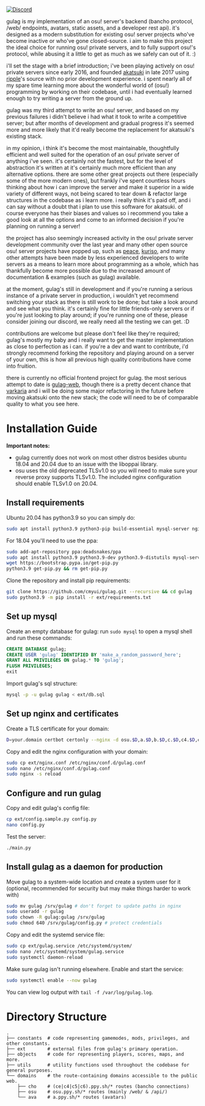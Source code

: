 [![Discord](https://discordapp.com/api/guilds/748687781605408908/widget.png?style=shield)](https://discord.gg/ShEQgUx)

gulag is my implementation of an osu! server's backend (bancho protocol, /web/
endpoints, avatars, static assets, and a developer rest api). it's designed as
a modern substitution for existing osu! server projects who've become inactive
or who've gone closed-source. i aim to make this project the ideal choice for
running osu! private servers, and to fully support osu!'s protocol, while
abusing it a little to get as much as we safely can out of it. :)

i'll set the stage with a brief introduction; i've been playing actively on osu!
private servers since early 2016, and founded [akatsuki](https://akatsuki.pw) in
late 2017 using [ripple](https://github.com/osuripple)'s source with no prior
development experience. i spent nearly all of my spare time learning more about
the wonderful world of (osu!) programming by working on their codebase, until
i had eventually learned enough to try writing a server from the ground up.

gulag was my third attempt to write an osu! server, and based on my previous
failures i didn't believe i had what it took to write a competitive server; but
after months of development and gradual progress it's seemed more and more
likely that it'd really become the replacement for akatsuki's existing stack.

in my opinion, i think it's become the most maintainable, thoughtfully efficient
and well suited for the operation of an osu! private server of anything i've seen.
it's certainly not the fastest, but for the level of abstraction it's written at
it's certainly much more efficient than any alternative options. there are some
other great projects out there (especially some of the more modern ones), but
frankly i've spent countless hours thinking about how i can improve the server
and make it superior in a wide variety of different ways, not being scared to
tear down & refactor large structures in the codebase as i learn more.
i really think it's paid off, and i can say without a doubt that i plan to
use this software for akatsuki. of course everyone has their biases and values
so i recommend you take a good look at all the options and come to an informed
decision if you're planning on running a server!

the project has also seemingly increased activity in the osu! private server
development community over the last year and many other open source osu! server
projects have popped up, such as [peace](https://github.com/Pure-Peace/Peace),
[kuriso](https://github.com/osukurikku/kuriso), and many other attempts have
been made by less experienced developers to write servers as a means to learn
more about programming as a whole, which has thankfully become more possible
due to the increased amount of documentation & examples (such as gulag) available.

at the moment, gulag's still in development and if you're running a serious
instance of a private server in production, i wouldn't yet recommend switching
your stack as there is still work to be done; but take a look around and see
what you think. it's certainly fine for little friends-only servers or if
you're just looking to play around; if you're running one of these, please
consider joining our discord, we really need all the testing we can get. :D

contributions are welcome but please don't feel like they're required; gulag's
mostly my baby and i really want to get the master implementation as close to
perfection as i can. if you're a dev and want to contribute, i'd strongly
recommend forking the repository and playing around on a server of your own,
this is how all previous high quality contributions have come into fruition.

there is currently no official frontend project for gulag. the most serious
attempt to date is [gulag-web](https://github.com/Varkaria/gulag-web), though
there is a pretty decent chance that [varkaria](https://github.com/Varkaria) and
i will be doing some major refactoring in the future before moving akatsuki onto
the new stack; the code will need to be of comparable quality to what you see here.


# Installation Guide

**Important notes:**
- gulag currently does not work on most other distros besides ubuntu 18.04 and 20.04 due to an issue with the liboppai library.
- osu uses the old deprecated TLSv1.0 so you will need to make sure your reverse proxy supports TLSv1.0. The included nginx configuration should enable TLSv1.0 on 20.04.

## Install requirements
Ubuntu 20.04 has python3.9 so you can simply do:
```sh
sudo apt install python3.9 python3-pip build-essential mysql-server nginx certbot
```
For 18.04 you'll need to use the ppa:
```sh
sudo add-apt-repository ppa:deadsnakes/ppa
sudo apt install python3.9 python3.9-dev python3.9-distutils mysql-server nginx build-essential certbot
wget https://bootstrap.pypa.io/get-pip.py
python3.9 get-pip.py && rm get-pip.py
```
Clone the repository and install pip requirements:
```sh
git clone https://github.com/cmyui/gulag.git --recursive && cd gulag
sudo python3.9 -m pip install -r ext/requirements.txt
```

## Set up mysql
Create an empty database for gulag: run `sudo mysql` to open a mysql shell and run these commands:
```sql
CREATE DATABASE gulag;
CREATE USER 'gulag' IDENTIFIED BY 'make_a_random_password_here';
GRANT ALL PRIVILEGES ON gulag.* TO 'gulag';
FLUSH PRIVILEGES;
exit
```
Import gulag's sql structure:
```sh
mysql -p -u gulag gulag < ext/db.sql
```

## Set up nginx and certificates
Create a TLS certificate for your domain:
```sh
D=your.domain certbot certonly --nginx -d osu.$D,a.$D,b.$D,c.$D,c4.$D,c5.$D,c6.$D,ce.$D,assets.$D
```
Copy and edit the nginx configuration with your domain:
```sh
sudo cp ext/nginx.conf /etc/nginx/conf.d/gulag.conf
sudo nano /etc/nginx/conf.d/gulag.conf
sudo nginx -s reload
```

## Configure and run gulag
Copy and edit gulag's config file:
```sh
cp ext/config.sample.py config.py
nano config.py
```
Test the server:
```sh
./main.py
```

## Install gulag as a daemon for production
Move gulag to a system-wide location and create a system user for it (optional, recommended for security but may make things harder to work with)
```sh
sudo mv gulag /srv/gulag # don't forget to update paths in nginx
sudo useradd -r gulag
sudo chown -R gulag:gulag /srv/gulag
sudo chmod 640 /srv/gulag/config.py # protect credentials
```
Copy and edit the systemd service file:
```sh
sudo cp ext/gulag.service /etc/systemd/system/
sudo nano /etc/systemd/system/gulag.service
sudo systemctl daemon-reload
```
Make sure gulag isn't running elsewhere. Enable and start the service:
```sh
sudo systemctl enable --now gulag
```
You can view log output with `tail -f /var/log/gulag.log`.


# Directory Structure

    .
    ├── constants  # code representing gamemodes, mods, privileges, and other constants.
    ├── ext        # external files from gulag's primary operation.
    ├── objects    # code for representing players, scores, maps, and more.
    ├── utils      # utility functions used throughout the codebase for general purposes.
    └── domains    # the route-containing domains accessible to the public web.
        ├── cho    # (ce|c4|c5|c6).ppy.sh/* routes (bancho connections)
        ├── osu    # osu.ppy.sh/* routes (mainly /web/ & /api/)
        └── ava    # a.ppy.sh/* routes (avatars)
